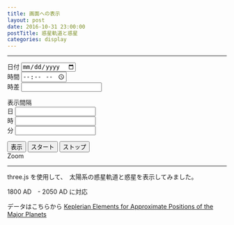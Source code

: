 ```yaml
---
title: 画面への表示
layout: post
date: 2016-10-31 23:00:00
postTitle: 惑星軌道と惑星
categories: display
---
```


-------

<div class="row">
<form class="form-inline">
  <div class="form-group col-xs-3 col-md-2">
    <label for="inputDate">日付</label>
    <input type="date" id="inputDate" class="form-control">
  </div>
  <div class="form-group col-xs-3 col-md-2">
    <label for="inputTime">時間</label>
    <input type="time" id="inputTime" class="form-control">
  </div>
  <div class="form-group col-xs-3 col-md-1">
    <label for="inputDif">時差</label>
    <input type="number" id="inputDif" class="form-control">
  </div>

</form>
</div>
<div class="row">
<form class="form-inline">
  <div class="form-group col-xs-3 col-md-2">
    <label>表示間隔</label>
  </div>

  <div class="form-group col-xs-3 col-md-1">
    <label for="inputDays">日</label>
    <input type="number" id="inputDays" class="form-control">
  </div>
  <div class="form-group col-xs-3 col-md-1">
    <label for="inputHours">時</label>
    <input type="number" id="inputHours" class="form-control">
  </div>
  <div class="form-group col-xs-3 col-md-1">
    <label for="inputMinutes">分</label>
    <input type="number" id="inputMinutes" class="form-control">
  </div>
</form>
</div>
<div>
  <button id="run" class="btn btn-info">表示</button>
  <button id="start" class="btn btn-success">スタート</button>
  <button id="stop" class="btn btn-danger">ストップ</button>
</div>

<div id="JED"></div>
<div class="row">
  <div class="col-xs-5 col-md-3">
    <div id="JST"></div>
  </div>
  <div class="col-xs-4 col-md-4">
    <span>Zoom</span>
    <div id="slider-vert"></div>
  </div>
</div>

<div id="canvas01"></div>

-------

three.js を使用して、　太陽系の惑星軌道と惑星を表示してみました。

1800 AD　- 2050 AD に対応

データはこちらから [Keplerian Elements for Approximate Positions of the Major Planets](http://ssd.jpl.nasa.gov/?planet_pos)

<script src="//code.jquery.com/jquery-1.11.3.js"></script>
<script src="//code.jquery.com/ui/1.11.4/jquery-ui.js"></script>
<script src="{{site.url}}/js/three.js"></script>
<script src="{{site.url}}/js/celestial-calc.js"></script>
<script src="https://dl.dropboxusercontent.com/u/3587259/Code/Threejs/OrbitControls.js"></script>
<script src="https://cdn.rawgit.com/google/code-prettify/master/loader/run_prettify.js?skin=sons-of-obsidian"></script>
<script type="text/javascript">
var $window = $(window)
  // make code pretty
  $('pre').addClass('prettyprint');
  $('pre').css({"background":"#111",
                 "font-size":"1.05em",
                    "border":"0px"}
                );
  $('code').css({"font-size":"1.05em","color":"#f00"});
  $('canvas').css({"background":"#fff"});

var height = 500,
    width  = 500;
var pi2 = Math.PI * 2;
var pi = Math.PI;
var aDegree = Math.PI / 180;
var decStep = Math.PI / 18;

var movingFlg = false; //　公転フラグ
var camera_z =1200;　// カメラのz軸位置
var T;　// 経過時間

// 惑星要素
planetsElements = [
    {"name":"Mwecury",
      "a":0.38709927,
      "a_cy":0.00000037,
      "e":0.20563593,
      "e_cy":0.00001906,
      "I":7.00497902,
      "I_cy":-0.00594749,
      "L":252.25032350,
      "L_cy":149472.67411175,
      "omega":77.45779628,
      "omega_cy":0.16047689,
      "Omega":48.33076593,
      "Omega_cy":-0.12534081,
      "r":3},
    {"name":"Venus",
      "a":0.72333566,
      "a_cy":0.00000390,
      "e":0.00677672,
      "e_cy":-0.00004107,
      "I":3.39467605,
      "I_cy":-0.00078890,
      "L":181.97909950,
      "L_cy":58517.81538729,
      "omega":0.16047689,
      "omega_cy":0.00268329,
      "Omega":76.67984255,
      "Omega_cy":-0.27769418,
      "r":5},
    {"name":"Earth",
      "a":1.00000261,
      "a_cy":0.00000562,
      "e":0.01671123,
      "e_cy":-0.00004392,
      "I":-0.00078890,
      "I_cy":-0.00001531,
      "L":100.46457166,
      "L_cy":35999.37244981,
      "omega":102.93768193,
      "omega_cy":0.32327364,
      "Omega":0.0,
      "Omega_cy":0.0,
      "r":5.2},
    {"name":"Mars",
      "a":1.52371034,
      "a_cy":0.00001847,
      "e":0.09339410,
      "e_cy":0.00007882,
      "I":1.84969142,
      "I_cy":-0.00813131,
      "L":-4.55343205,
      "L_cy":19140.30268499,
      "omega":-23.947362959,
      "omega_cy":0.44441088,
      "Omega":49.55953891,
      "Omega_cy":-0.29257343,
      "r":3},
    {"name":"Jupiter",
      "a":5.20288700,
      "a_cy":-0.00011607,
      "e":0.04838624,
      "e_cy":-0.00013253,
      "I":1.30439695,
      "I_cy":-0.00183714,
      "L":34.39644051,
      "L_cy":3034.74612775,
      "omega":14.72847983,
      "omega_cy":0.21252668,
      "Omega":100.47390909,
      "Omega_cy":0.20469106,
      "r":30},
    {"name":"Saturn",
      "a":9.53667594,
      "a_cy":-0.00125060,
      "e":0.05386179,
      "e_cy":-0.00050991,
      "I":2.48599187,
      "I_cy":0.00193609,
      "L":49.95424423,
      "L_cy":1222.49362201,
      "omega":92.59887831,
      "omega_cy":-0.41897216,
      "Omega":113.66242448,
      "Omega_cy":-0.28867794,
      "r":25},
    {"name":"Uranus",
      "a":19.18916464,
      "a_cy":-0.00196176,
      "e":0.04725744,
      "e_cy":-0.00004397,
      "I":0.77263783,
      "I_cy":-0.00242939,
      "L":313.23810451,
      "L_cy":428.48202785,
      "omega":170.95427630,
      "omega_cy":0.40805281,
      "Omega":74.01692503,
      "Omega_cy":0.04240589,
      "r":20},
    {"name":"Neptune",
      "a":30.06992276,
      "a_cy":0.00026291,
      "e":0.00859048,
      "e_cy":0.00035372,
      "I":1.77004347,
      "I_cy":0.00035372,
      "L":-55.12002969,
      "L_cy":218.45945325,
      "omega":44.96476227,
      "omega_cy":-0.32241464,
      "Omega":131.78422574,
      "Omega_cy":-0.00508664,
      "r":20},
    {"name":"Pluto",
      "a":39.48211675,
      "a_cy":-0.00031596,
      "e":0.24882730,
      "e_cy":0.00005170,
      "I":17.14001206,
      "I_cy":0.00004818,
      "L":238.92903833,
      "L_cy":145.20780515,
      "omega":224.06891629,
      "omega_cy":-0.04062942,
      "Omega":110.30393684,
      "Omega_cy":-0.01183482,
      "r":20}
  ];

// formating Date yyyy-mm-dd
function formatDate(year,month,day){

  var yeat0 = year.toString();
  var month0 = month.toString();
  var day0 = day.toString(); 
  if (month0.length < 2){
     month0 = "0" + month0; 
  }
  if (day0.length < 2){
     day0 = "0" + day0; 
  }

  var formatDateString = 
        yeat0 + "-" + month0 + "-" + day0;

  return formatDateString;
}

// formating Time hh:mm 
function formatTime(hour,minute){

  var hour0 = hour.toString();
  var minute0 = minute.toString(); 
  if (hour0.length < 2){
     hour0 = "0" + hour0; 
  }
  if (minute0.length < 2){
     minute0 = "0" + minute0; 
  }

  var formatTimeString = 
        hour0 + ":" + minute0;

  return formatTimeString;
}

// 日付変数
var year_,month_,day_,hour_,minute_,date_;
// 日付表示用オプション
var options = {
    weekday: "long", year: "numeric", month: "2-digit",
    day: "2-digit", hour: "2-digit", minute: "2-digit"
};

// 画面初期設定
//日時の取得
  date_ = new Date();
  year_ = date_.getFullYear();
  month_ = date_.getMonth()+1;
  day_ = date_.getDate();
  hour_ = date_.getHours();
  minute_ = date_.getMinutes();
// 初期値設定
  var dateString = formatDate(year_, month_, day_);
  $("#inputDate").val(dateString);
  var timeString = formatTime(hour_, minute_);
  $("#inputTime").val(timeString);
  $("#inputDif").val(-9);

/**
   惑星軌道と位置
          　　　　**/
var proc1 = function(){
  // シーン追加
  var scene = new THREE.Scene();
  
  // カメラを追加
  var camera = new THREE.PerspectiveCamera( 50, width / height, 0.1, 20000 );
  camera.position.z = camera_z;

  // ライト追加
  var ambLight = new THREE.AmbientLight(0xffff00, 1.0);
  scene.add(ambLight);

  // renderer 追加
  var renderer = new THREE.WebGLRenderer();
  renderer.setSize( width, height );

  document.getElementById("canvas01").appendChild( renderer.domElement );

  // control追加
  controls = new THREE.OrbitControls(camera, renderer.domElement);
  
  // グループ追加
  var group = new THREE.Group();
  var planetGroup = [];
  for (var i = 0; i < 9; i++) {
    var tempG = new THREE.Group();
    planetGroup[i] = tempG;
  };

  //  JED
  var datetime = new Date(year_, month_, day_, hour_,minute_, 0);
  var dif = Math.floor($("#inputDif").val());
  var result = getJED(datetime, dif );
  T = result.T;
  $("#JED").html("JED= " + result.JED + " T= " + T);
  datetime.setMonth (datetime.getMonth() - 1 );
  $("#JST").html( datetime.toLocaleDateString("ja-JP", options) );

  // 1 
  // 6要素の計算
  function PData(name, x, y, z, r){
    this.name = name;
    this.x = x;
    this.y = y;
    this.z = z;
    this.r = r;
  };

  var aRadian = 180 / pi;
  var para = 50;          

  var planetsData = [];
  var name = [];
  var a = [];
  var e = [];
  var I = [];
  var L = [];
  //var r = [];
  var omega = [];
  var Omega = [];
  var omega_p =[];
  var M = [];

  var pointMesh = [];
  var textMesh = [];

  function move(T){
    //console.log(T);
    group.remove(pointMesh);
    planetsData = [];
    for (var i = 0; i < planetsElements.length; i++) {
      name[i] = planetsElements[i].name;
      a[i] = planetsElements[i].a + planetsElements[i].a_cy * T;
      e[i] = planetsElements[i].e + planetsElements[i].e_cy * T;
      I[i] = planetsElements[i].I + planetsElements[i].I_cy * T;
      L[i] = planetsElements[i].L + planetsElements[i].L_cy * T;
      omega[i] = planetsElements[i].omega + planetsElements[i].omega_cy * T;
      Omega[i] = planetsElements[i].Omega + planetsElements[i].Omega_cy * T;
      var r  = planetsElements[i].r;
      /// degrees -> radians
      I[i] *= aDegree;
      L[i] *= aDegree;
      omega[i] *= aDegree;
      Omega[i] *= aDegree;

      // 2 
      // 近日点引数 ω　( the argument of perihelion) と　
      // 平均近点角 M (mean annomaly) 
      omega_p[i] = omega[i] - Omega[i];
      M[i] = L[i] - omega[i];
    
      // 3 
      // ケプラー方程式の解
      var E0 = M[i] + e[i] * Math.sin(M[i]);
      var E = getE(E0, M[i], e[i]);

      // 日心黄道座標
      var x1 = a[i] * ( Math.cos(E) - e[i] );
      var y1 = a[i] * Math.sqrt(1 - e[i]*e[i] )* Math.sin(E); 
      var z1 = 0;
      var x_ecl = ( Math.cos(omega_p[i])*Math.cos(Omega[i])
                  - Math.sin(omega_p[i])*Math.sin(Omega[i])*Math.cos(I[i])) * x1
                +
                  ( -Math.sin(omega_p[i])*Math.cos(Omega[i])
                  - Math.cos(omega_p[i])*Math.sin(Omega[i])*Math.cos(I[i])) * y1;
    
      var y_ecl = ( Math.cos(omega_p[i])*Math.sin(Omega[i])
                  + Math.sin(omega_p[i])*Math.cos(Omega[i])*Math.cos(I[i])) * x1
                +
                  ( -Math.sin(omega_p[i])*Math.sin(Omega[i])
                  + Math.cos(omega_p[i])*Math.cos(Omega[i])*Math.cos(I[i])) * y1;
    
      var z_ecl = Math.sin(omega_p[i])*Math.cos(I[i]) * x1
                + Math.cos(omega_p[i])*Math.sin(I[i]) * y1; 

      planetsData.push(new PData(name[i],para*x_ecl,para*y_ecl,z_ecl, r));

  };

 };
 
 move(T);

　//　惑星軌道の描画
 for (var i = 0; i < planetsElements.length; i++) {   
    var orbit = new THREE.Geometry();
 
    for (var j=0; j<=pi2; j+=aDegree){
      var x1 = a[i] * ( Math.cos(j) - e[i] );
      var y1 = a[i] * Math.sqrt(1 - e[i]*e[i] )* Math.sin(j); 
      var z1 = 0;
      var x_ecl = ( Math.cos(omega_p[i])*Math.cos(Omega[i])
                  - Math.sin(omega_p[i])*Math.sin(Omega[i])*Math.cos(I[i])) * x1
                +
                  ( -Math.sin(omega_p[i])*Math.cos(Omega[i])
                  - Math.cos(omega_p[i])*Math.sin(Omega[i])*Math.cos(I[i])) * y1;
    
      var y_ecl = ( Math.cos(omega_p[i])*Math.sin(Omega[i])
                  + Math.sin(omega_p[i])*Math.cos(Omega[i])*Math.cos(I[i])) * x1
                +
                  ( -Math.sin(omega_p[i])*Math.sin(Omega[i])
                  + Math.cos(omega_p[i])*Math.cos(Omega[i])*Math.cos(I[i])) * y1    ;
    
      var z_ecl = Math.sin(omega_p[i])*Math.cos(I[i]) * x1
                  + Math.cos(omega_p[i])*Math.sin(I[i]) * y1; 

      orbit.vertices.push(
        new THREE.Vector3( para*x_ecl, para*y_ecl, z_ecl )
      );
    };
    var material = new THREE.MeshLambertMaterial( {
        color: 0xffffff
    } );
    var orbitLine = new THREE.Line( orbit, material );
    group.add( orbitLine );

  };

  // **** 文字 *****　<<<　今回は未使用 >>>
  var loader = new THREE.FontLoader();
  var font;
  loader.load( '{{site.url}}/fonts/helvetiker_regular.typeface.json',   
    function ( response ) {
      font = response;
      
      // 点ラベル表示
      material = new THREE.MeshPhongMaterial( { color: 0x00ffff } );
      for (var i = 0; i < planetsData.length; i++) {
        if (planetsData[i].name!=null){

          var textGeo = new THREE.TextGeometry( planetsData[i].name, {
            font: font,
            size: 10,
            height: 5
          });    
          textMesh[i] = new THREE.Mesh( textGeo, material );

          textMesh[i].position.x = 1.05*planetsData[i].x; 
          textMesh[i].position.y = 1.05*planetsData[i].y;
          textMesh[i].position.z = 1.05*planetsData[i].z + planetsData[i].r;

//        textMesh[i].rotation.x = aDegree * 90 ;

//        var theta_ = Math.asin(planetsData[i].y/sphereRadius);

          //textMesh[i].rotation.y = theta_ + 3* aDegree * 30;
          var temp = textMesh[i];
          //group.add(temp);
        } 
        var textGeo = new THREE.TextGeometry( ".", {
            font: font,
            size: 10,
            height: 5
          });    
          textMesh[i] = new THREE.Mesh( textGeo, material );
          var temp = textMesh[i];
          //group.add(temp);
      };
       
  });
 /* 
      Points 
              */

  // add Sun's data
  planetsData.push(new PData("Sun", 0,0,0, 5))

  //  Draw points 

  // point material
  var color;
  var tempG = new THREE.Group();
 
  for (var i = 0; i < planetsData.length; i++) {
    
    if(i==9){color=0xff0000}
    else {color=0xffffff}  
    var pointMaterial = new THREE.MeshLambertMaterial( {
      color: color
    } );
    
    var r = (planetsData[i].r==undefined)?4:planetsData[i].r;
    var pointGeometry = new THREE.SphereGeometry( r, 32, 32 );


    if (r) {

      var x = planetsData[i].x;
      var y = planetsData[i].y;
      var z = planetsData[i].z;
 
      pointMesh[i] = new THREE.Mesh( pointGeometry, pointMaterial );
      pointMesh[i].position.set(x, y, z) ; 
      var temp = pointMesh[i];
      tempG = planetGroup[i];
      group.add(temp);
    }

  };

  scene.add( group );
  
  var frame = 0;

  function render() {
    requestAnimationFrame( render );

    renderer.render( scene, camera );

    camera.position.z =　camera_z;

    // 遅延処理
    frame++;
    if (frame % 10 != 0) {
      return; 
    } 
    
    // 惑星の位置計算
    move(T);
    // 惑星位置をセット
    for (var i = 0; i < planetsData.length; i++) {
      pointMesh[i].position.set(planetsData[i].x, planetsData[i].y, planetsData[i].z); 
    };

    // 公転フラグが true のとき日時を加算
    if (movingFlg) {

        var inputDays = Math.floor($("#inputDays").val());
        var inputHours = Math.floor($("#inputHours").val());
        var inputMinutes = Math.floor($("#inputMinutes").val());

        date_.setDate (date_.getDate() + inputDays);
        date_.setHours (date_.getHours() + inputHours);
        date_.setMinutes (date_.getMinutes() + inputMinutes);
 
        var dif = Math.floor($("#inputDif").val());
        var result = getJED(date_, dif );
        T = result.T;
        $("#JED").html("JED= " + result.JED + " T= " + result.T);
        $("#JST").html( date_.toLocaleDateString("ja-JP", options) );
        
    }
    
    controls.update();
  }

  render();
}

 proc1();

$("#run").on("click", function(){
  //  JED
  var date_text = $("#inputDate").val().split('-');
  var time_text = $("#inputTime").val().split(':');
  var year = date_text[0];
  var month = date_text[1];
  var day = date_text[2];
  var hour = time_text[0];
  var minute = time_text[1];

  date_ = new Date(year,month,day,hour,minute,0);

  var dif = Math.floor($("#inputDif").val());
  var result = getJED(date_, dif );
  T = result.T;
  $("#JED").html("JED= " + result.JED + " T= " + result.T);
  date_.setMonth (date_.getMonth() - 1 );
  $("#JST").html( date_.toLocaleDateString("ja-JP", options) );
  movingFlg = false;
})

$("#start").on("click", function(){
    movingFlg = true;
}) 

$("#stop").on("click", function(){
    movingFlg = false;
}) 

// スライダーの設定 
$( "#slider-vert" ).slider();
$( "#slider-vert" ).slider({min: 100, max: 5000, value:camera_z, step:100, animate: "fast"});

$( ".ui-slider-horizontal" ).css({"height":"20px",
                                "width":"200px",
                                "background":"darkgreen"});

$( ".ui-slider-handle" ).css({"height":"30px",
                             "width":"10px",
                             "background":"gold" });

$( "#slider-vert" ).on( "slidechange", function( event, ui ) {
    $("#slider-vert-value").html(ui.value);
    camera_z = ui.value;
  } );


</script>
